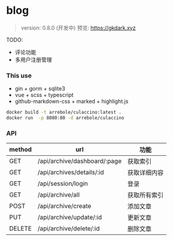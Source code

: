 # blog

> version: 0.8.0 (开发中)
预览: https://gkdark.xyz

TODO:
+ 评论功能
+ 多用户注册管理

### This use

+ gin + gorm + sqlite3
+ vue + scss + typescript
+ github-markdown-css + marked + highlight.js

```bash
docker build -t arrebole/culaccino:latest .
docker run  -p 8080:80 -d arrebole/culaccino
```

### API

| method | url                     | 功能          |
| ------ | -----------------       | -----------  |
| GET    | /api/archive/dashboard/:page        | 获取索引      |
| GET    | /api/archives/details/:id       | 获取详细内容  |
| GET    | /api/session/login              | 登录         |
| GET    | /api/archive/all        | 获取所有索引  |
| POST   | /api/archive/create          | 添加文章     |
| PUT    | /api/archive/update/:id   | 更新文章     |
| DELETE | /api/archive/delete/:id   | 删除文章     |

